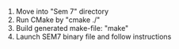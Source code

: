 1. Move into "Sem 7" directory
2. Run CMake by "cmake ./"
3. Build generated make-file: "make"
4. Launch SEM7 binary file and follow instructions